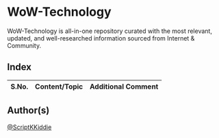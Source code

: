 # WoW-Technology
WoW-Technology is all-in-one repository curated with the most relevant, updated, and well-researched information sourced from Internet &amp; Community.

## Index

S.No. | Content/Topic | Additional Comment
--- | --- | ---


## Author(s)

[@ScriptKKiddie](https://github.com/ScriptKKiddie)
